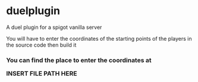 # duelplugin

A duel plugin for a spigot vanilla server<br>

You will have to enter the coordinates of the starting points of the players in the source code then build it<br>

<h3>You can find the place to enter the coordinates at

INSERT FILE PATH HERE
